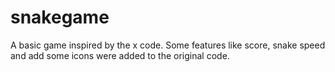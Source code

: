 # snakegame

A basic game inspired by the x code.
Some features like score, snake speed and add some icons were added to the original code.